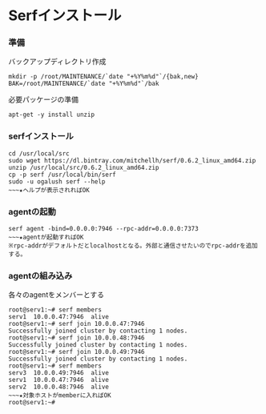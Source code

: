 <!--
************************************************************
Serfインストール
参照元: http://www.serfdom.io/intro/getting-started/install.html
        http://blog.livedoor.jp/sonots/archives/35397486.html
Copyright (c) Takehiko OGASAWARA 2014 All Rights Reserved.
************************************************************
-->

# Serfインストール

### 準備
バックアップディレクトリ作成
```
mkdir -p /root/MAINTENANCE/`date "+%Y%m%d"`/{bak,new}
BAK=/root/MAINTENANCE/`date "+%Y%m%d"`/bak
```

必要パッケージの準備
```
apt-get -y install unzip
```

### serfインストール
```
cd /usr/local/src
sudo wget https://dl.bintray.com/mitchellh/serf/0.6.2_linux_amd64.zip
unzip /usr/local/src/0.6.2_linux_amd64.zip
cp -p serf /usr/local/bin/serf
sudo -u ogalush serf --help
~~~★ヘルプが表示されればOK
```

### agentの起動
```
serf agent -bind=0.0.0.0:7946 --rpc-addr=0.0.0.0:7373
~~~★agentが起動すればOK
※rpc-addrがデフォルトだとlocalhostとなる。外部と通信させたいのでrpc-addrを追加する。
```

### agentの組み込み
各々のagentをメンバーとする
```
root@serv1:~# serf members
serv1  10.0.0.47:7946  alive
root@serv1:~# serf join 10.0.0.47:7946
Successfully joined cluster by contacting 1 nodes.
root@serv1:~# serf join 10.0.0.48:7946
Successfully joined cluster by contacting 1 nodes.
root@serv1:~# serf join 10.0.0.49:7946
Successfully joined cluster by contacting 1 nodes.
root@serv1:~# serf members
serv3  10.0.0.49:7946  alive  
serv1  10.0.0.47:7946  alive  
serv2  10.0.0.48:7946  alive
~~~★対象ホストがmemberに入ればOK
root@serv1:~# 
```

